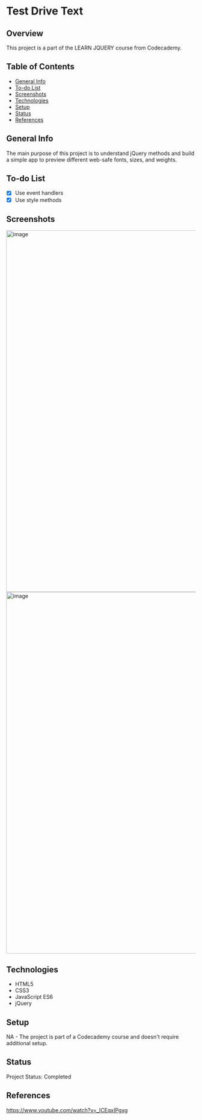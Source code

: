 # Test Drive Text

## Overview

This project is a part of the LEARN JQUERY course from Codecademy.

## Table of Contents

- [General Info](#general-info)
- [To-do List](#to-do-list)
- [Screenshots](#screenshots)
- [Technologies](#technologies)
- [Setup](#setup)
- [Status](#status)
- [References](#references)

## General Info

 The main purpose of this project is to understand jQuery methods and build a simple app to preview different web-safe fonts, sizes, and weights.
## To-do List

- [x] Use event handlers 
- [x] Use style methods 

## Screenshots

<img width="960" alt="image" src="https://github.com/anilk-anusha/testDriveText/assets/130001836/a0b4ed36-136c-4cb5-9fe3-b06cf1ca1ca5">
<img width="960" alt="image" src="https://github.com/anilk-anusha/testDriveText/assets/130001836/16ef5a53-6fb6-4d96-9359-7749680315a4">


## Technologies

- HTML5
- CSS3
- JavaScript ES6
- jQuery


## Setup

NA - The project is part of a Codecademy course and doesn't require additional setup.

## Status

Project Status: Completed

## References

https://www.youtube.com/watch?v=_ICEqxIPgxg 
